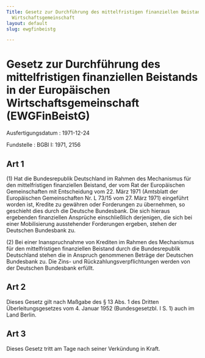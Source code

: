 ```yaml
---
Title: Gesetz zur Durchführung des mittelfristigen finanziellen Beistands in der Europäischen
  Wirtschaftsgemeinschaft
layout: default
slug: ewgfinbeistg

---
```


# Gesetz zur Durchführung des mittelfristigen finanziellen Beistands in der Europäischen Wirtschaftsgemeinschaft (EWGFinBeistG)

Ausfertigungsdatum
:   1971-12-24

Fundstelle
:   BGBl I: 1971, 2156



## Art 1

(1) Hat die Bundesrepublik Deutschland im Rahmen des Mechanismus für
den mittelfristigen finanziellen Beistand, der vom Rat der
Europäischen Gemeinschaften mit Entscheidung vom 22. März 1971
(Amtsblatt der Europäischen Gemeinschaften Nr. L 73/15 vom 27. März
1971) eingeführt worden ist, Kredite zu gewähren oder Forderungen zu
übernehmen, so geschieht dies durch die Deutsche Bundesbank. Die sich
hieraus ergebenden finanziellen Ansprüche einschließlich derjenigen,
die sich bei einer Mobilisierung ausstehender Forderungen ergeben,
stehen der Deutschen Bundesbank zu.

(2) Bei einer Inanspruchnahme von Krediten im Rahmen des Mechanismus
für den mittelfristigen finanziellen Beistand durch die Bundesrepublik
Deutschland stehen die in Anspruch genommenen Beträge der Deutschen
Bundesbank zu. Die Zins- und Rückzahlungsverpflichtungen werden von
der Deutschen Bundesbank erfüllt.


## Art 2

Dieses Gesetz gilt nach Maßgabe des § 13 Abs. 1 des Dritten
Überleitungsgesetzes vom 4. Januar 1952 (Bundesgesetzbl. I S. 1) auch
im Land Berlin.


## Art 3

Dieses Gesetz tritt am Tage nach seiner Verkündung in Kraft.

